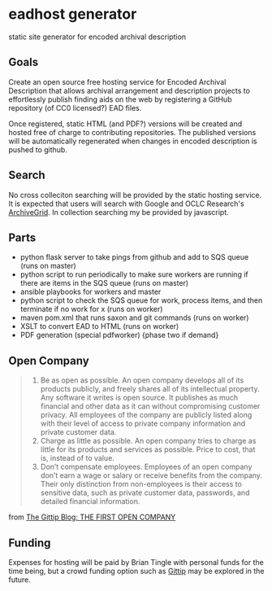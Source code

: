 eadhost generator
=========

static site generator for encoded archival description

Goals
-----

Create an open source free hosting service for Encoded Archival Description that allows archival arrangement 
and description projects to effortlessly publish finding aids on the web by registering a GitHub repository 
(of CC0 licensed?) EAD files.  

Once registered, static HTML (and PDF?) versions will be created and hosted free of charge to contributing repositories.
The published versions will be automatically regenerated when changes in encoded description is pushed to 
github.

Search
------
No cross colleciton searching will be provided by the static hosting service.  It is expected that users
will search with Google and OCLC Research's [ArchiveGrid](http://beta.worldcat.org/archivegrid/).  In
collection searching my be provided by javascript.

Parts
-----

 * python flask server to take pings from github and add to SQS queue (runs on master)
 * python script to run periodically to make sure workers are running if there are items in the SQS queue (runs on master)
 * ansible playbooks for workers and master
 * python script to check the SQS queue for work, process items, and then terminate if no work for x (runs on worker)
 * maven pom.xml that runs saxon and git commands (runs on worker)
 * XSLT to convert EAD to HTML (runs on worker)
 * PDF generation (special pdfworker) {phase two if demand}

Open Company
------------

> 1. Be as open as possible. An open company develops all of its products publicly, and freely shares all of its intellectual property. Any software it writes is open source. It publishes as much financial and other data as it can without compromising customer privacy. All employees of the company are publicly listed along with their level of access to private company information and private customer data.
> 2. Charge as little as possible. An open company tries to charge as little for its products and services as possible. Price to cost, that is, instead of to value.
> 3. Don’t compensate employees. Employees of an open company don’t earn a wage or salary or receive benefits from the company. Their only distinction from non-employees is their access to sensitive data, such as private customer data, passwords, and detailed financial information.

from [The Gittip Blog: THE FIRST OPEN COMPANY](http://blog.gittip.com/post/26350459746/the-first-open-company)

Funding
-------
Expenses for hosting will be paid by Brian Tingle with personal funds for the time being, but a crowd funding option 
such as [Gittip](https://www.gittip.com) may be explored in the future.
